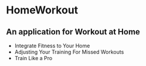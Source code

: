 # HomeWorkout
## An application for Workout at Home
<!--Ul -->
* Integrate Fitness to Your Home
* Adjusting Your Training For Missed Workouts
* Train Like a Pro
